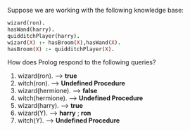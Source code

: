 Suppose we are working with the following knowledge base:

```prolog
wizard(ron).
hasWand(harry).
quidditchPlayer(harry).
wizard(X) :- hasBroom(X),hasWand(X).
hasBroom(X) :- quidditchPlayer(X).
```

How does Prolog respond to the following queries?

1. wizard(ron).         --> **true**
2. witch(ron).          --> **Undefined Procedure**
3. wizard(hermione).    --> **false**
4. witch(hermione).     --> **Undefined Procedure**
5. wizard(harry).       --> **true**
6. wizard(Y).           --> **harry** ; **ron**
7. witch(Y).            --> **Undefined Procedure**